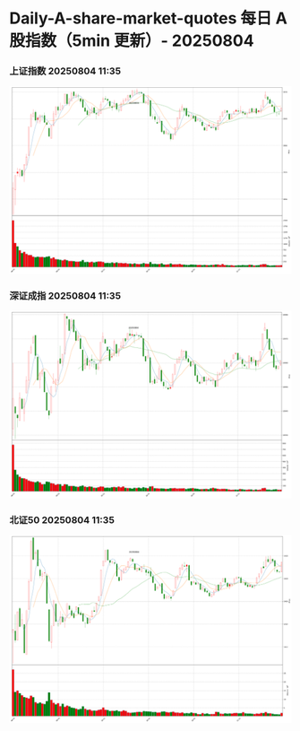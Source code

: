 
# Daily-A-share-market-quotes 每日 A 股指数（5min 更新）- 20250804

### 上证指数 20250804 11:35
![](./fig/2025/8/20250804-sh000001.png)

### 深证成指 20250804 11:35
![](./fig/2025/8/20250804-sz399001.png)

### 北证50 20250804 11:35
![](./fig/2025/8/20250804-bj899050.png)
